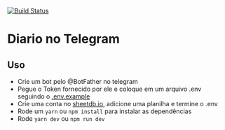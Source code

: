 [![Build Status](https://travis-ci.org/leonardolima99/diario-no-telegram.svg?branch=master)](https://travis-ci.org/leonardolima99/diario-no-telegram)

# Diario no Telegram

## Uso

- Crie um bot pelo @BotFather no telegram
- Pegue o Token fornecido por ele e coloque em um arquivo .env seguindo o [.env.example](https://github.com/leonardolima99/diario-no-telegram/blob/main/.env.example)
- Crie uma conta no [sheetdb.io](https://sheetdb.io/), adicione uma planilha e termine o .env
- Rode um `yarn` ou `npm install` para instalar as dependências
- Rode `yarn dev` ou `npm run dev`
